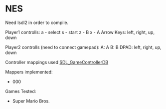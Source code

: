 # NES
Need lsdl2 in order to compile.

Player1 controlls:
a - select
s - start
z - B
x - A
Arrow Keys: left, right, up, down

Player2 controlls (need to connect gamepad):
A: A
B: B
DPAD: left, right, up, down

Controller mappings used [SDL_GameControllerDB](https://github.com/gabomdq/SDL_GameControllerDB)

Mappers implemented:
- 000

Games Tested:
- Super Mario Bros.
